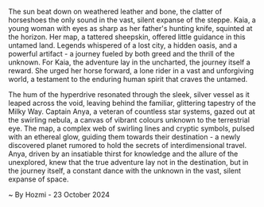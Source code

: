 
The sun beat down on weathered leather and bone, the clatter of horseshoes the only sound in the vast, silent expanse of the steppe. Kaia, a young woman with eyes as sharp as her father's hunting knife, squinted at the horizon.  Her map, a tattered sheepskin, offered little guidance in this untamed land. Legends whispered of a lost city, a hidden oasis, and a powerful artifact - a journey fueled by both greed and the thrill of the unknown.  For Kaia, the adventure lay in the uncharted, the journey itself a reward.  She urged her horse forward, a lone rider in a vast and unforgiving world, a testament to the enduring human spirit that craves the untamed.

The hum of the hyperdrive resonated through the sleek, silver vessel as it leaped across the void, leaving behind the familiar, glittering tapestry of the Milky Way. Captain Anya, a veteran of countless star systems, gazed out at the swirling nebula, a canvas of vibrant colours unknown to the terrestrial eye. The map, a complex web of swirling lines and cryptic symbols, pulsed with an ethereal glow, guiding them towards their destination - a newly discovered planet rumored to hold the secrets of interdimensional travel. Anya, driven by an insatiable thirst for knowledge and the allure of the unexplored, knew that the true adventure lay not in the destination, but in the journey itself, a constant dance with the unknown in the vast, silent expanse of space. 

~ By Hozmi - 23 October 2024
